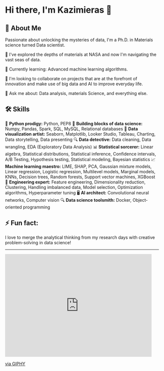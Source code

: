 # Hi there, I'm Kazimieras 👋

## 🚀 About Me
Passionate about unlocking the mysteries of data, I'm a Ph.D. in Materials science turned Data scientist.

🔭 I've explored the depths of materials at NASA and now I'm navigating the vast seas of data.

🌱 Currently learning: Advanced machine learning algorithms.

👯 I'm looking to collaborate on projects that are at the forefront of innovation and make use of big data and AI to improve everyday life.

💬 Ask me about: Data analysis, materials Science, and everything else.

## 🛠 Skills

🐍 **Python prodigy:**
Python, PEP8
🧱 **Building blocks of data science:**
Numpy, Pandas, Spark, SQL, MySQL, Relational databases
🎨 **Data visualization artist:**
Seaborn, Matplotlib, Looker Studio, Tableau, Charting, Data storytelling, Data presenting
🔍 **Data detective:**
Data cleaning, Data wrangling, EDA (Exploratory Data Analysis)
📊 **Statistical sorcerer:**
Linear algebra, Statistical distributions, Statistical inference, Confidence intervals, A/B Testing, Hypothesis testing, Statistical modeling, Bayesian statistics
📈 **Machine learning maestro:**
LIME, SHAP, PCA, Gaussian mixture models, Linear regression, Logistic regression, Multilevel models, Marginal models, KNNs, Decision trees, Random forests, Support vector machines, XGBoost
🔧 **Engineering expert:**
Feature engineering, Dimensionality reduction, Clustering, Handling imbalanced data, Model selection, Optimization algorithms, Hyperparameter tuning
🖥️ **AI architect:**
Convolutional neural networks, Computer vision
🔍 **Data science toolsmith:**
Docker, Object-oriented programming


## ⚡ Fun fact:
I love to merge the analytical thinking from my research days with creative problem-solving in data science!

---

<iframe src="https://giphy.com/embed/OnJLRvXvAmvPW" width="480" height="336" frameBorder="0" class="giphy-embed" allowFullScreen></iframe><p><a href="https://giphy.com/gifs/tired-OnJLRvXvAmvPW">via GIPHY</a></p>

